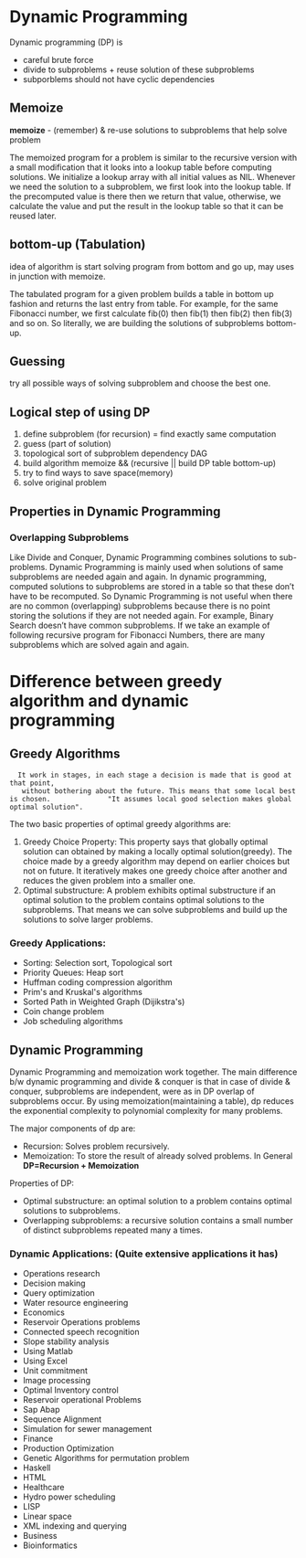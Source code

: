 # Dynamic Programming

Dynamic programming (DP) is

* careful brute force  
* divide to subproblems + reuse solution of these subproblems
* subporblems should not have cyclic dependencies

## Memoize

**memoize** - (remember) & re-use solutions to subproblems that help solve problem

The memoized program for a problem is similar to the recursive version with a small modification that it looks into a lookup table before computing solutions. We initialize a lookup array with all initial values as NIL. Whenever we need the solution to a subproblem, we first look into the lookup table. If the precomputed value is there then we return that value, otherwise, we calculate the value and put the result in the lookup table so that it can be reused later.

## bottom-up (Tabulation)

idea of algorithm is start solving program from bottom and go up, may uses in junction with memoize.

The tabulated program for a given problem builds a table in bottom up fashion and returns the last entry from table. For example, for the same Fibonacci number, we first calculate fib(0) then fib(1) then fib(2) then fib(3) and so on. So literally, we are building the solutions of subproblems bottom-up.

## Guessing

try all possible ways of solving subproblem and choose the best one.

## Logical step of using DP

1. define subproblem (for recursion) = find exactly same computation
1. guess (part of solution)
1. topological sort of subproblem dependency DAG
1. build algorithm memoize && (recursive || build DP table bottom-up)
1. try to find ways to save space(memory)
1. solve original problem


## Properties in Dynamic Programming

### Overlapping Subproblems

Like Divide and Conquer, Dynamic Programming combines solutions to sub-problems. Dynamic Programming is mainly used when solutions of same subproblems are needed again and again. In dynamic programming, computed solutions to subproblems are stored in a table so that these don’t have to be recomputed. So Dynamic Programming is not useful when there are no common (overlapping) subproblems because there is no point storing the solutions if they are not needed again. For example, Binary Search doesn’t have common subproblems. If we take an example of following recursive program for Fibonacci Numbers, there are many subproblems which are solved again and again.

# Difference between greedy algorithm and dynamic programming
## Greedy Algorithms

      It work in stages, in each stage a decision is made that is good at that point,
       without bothering about the future. This means that some local best is chosen.              "It assumes local good selection makes global optimal solution".

The two basic properties of optimal greedy algorithms are:

1. Greedy Choice Property:
 This property says that globally optimal solution can obtained by making a locally optimal solution(greedy). The choice made by a greedy algorithm may depend on earlier choices but not on future. It iteratively makes one greedy choice after another and reduces the given problem into a smaller one.
1. Optimal substructure:
 A problem exhibits optimal substructure if an optimal solution to the problem contains optimal solutions to the subproblems. That means we can solve subproblems and build up the solutions to solve larger problems.

### Greedy Applications:

* Sorting: Selection sort, Topological sort
* Priority Queues: Heap sort
* Huffman coding compression algorithm
* Prim's and Kruskal's algorithms
* Sorted Path in Weighted Graph (Dijikstra's)
* Coin change problem
* Job scheduling algorithms


## Dynamic Programming

Dynamic Programming and memoization work together. 
The main difference b/w dynamic programming and divide & conquer 
is that in case of divide & conquer, 
subproblems are independent, were as in 
DP overlap of subproblems occur. 
By using memoization(maintaining a table), 
dp reduces the exponential complexity to polynomial 
complexity for many problems. 

The major components of dp are:

* Recursion: Solves problem recursively.
* Memoization: To store the result of already solved problems.
In General **DP=Recursion + Memoization**

Properties of DP:

* Optimal substructure: an optimal solution to a problem contains optimal solutions to subproblems.
* Overlapping subproblems: a recursive solution contains a small number of distinct subproblems repeated many a times.


### Dynamic Applications: (Quite extensive applications it has)

* Operations research
* Decision making
* Query optimization
* Water resource engineering
* Economics
* Reservoir Operations problems
* Connected speech recognition
* Slope stability analysis
* Using Matlab
* Using Excel
* Unit commitment
* Image processing
* Optimal Inventory control
* Reservoir operational Problems
* Sap Abap
* Sequence Alignment
* Simulation for sewer management
* Finance
* Production Optimization
* Genetic Algorithms for permutation problem
* Haskell
* HTML
* Healthcare
* Hydro power scheduling
* LISP
* Linear space
* XML indexing and querying
* Business
* Bioinformatics